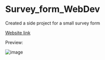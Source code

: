 # Survey_form_WebDev
<p>Created a side project for a small survey form</p>
<a href='https://wcarl12.github.io/Survey_Form_WebDev/'>Website link</a>

<br>
<p>Preview:</p>

![image](https://github.com/WCARL12/survey_form_WebDev/assets/139624156/aad01254-09e8-41ce-b859-b5a59e715281)
